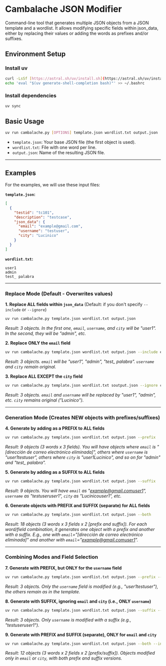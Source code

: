 # Cambalache JSON Modifier

Command-line tool that generates multiple JSON objects from a JSON template and a wordlist. It allows modifying specific fields within json_data, either by replacing their values or adding the words as prefixes and/or suffixes.

## Environment Setup

### Install uv

```bash
curl -LsSf [https://astral.sh/uv/install.sh](https://astral.sh/uv/install.sh) | sh
echo 'eval "$(uv generate-shell-completion bash)"' >> ~/.bashrc
````

### Install dependencies

```bash
uv sync
```

## Basic Usage

```bash
uv run cambalache.py [OPTIONS] template.json wordlist.txt output.json
```

  * `template.json`: Your base JSON file (the first object is used).
  * `wordlist.txt`: File with one word per line.
  * `output.json`: Name of the resulting JSON file.

-----

## Examples

For the examples, we will use these input files:

**`template.json`:**

```json
[
  {
    "testid": "tc101",
    "description": "testcase",
    "json_data": {
      "email": "example@gmail.com",
      "username": "testuser",
      "city": "Lucinico"
    }
  }
]
```

**`wordlist.txt`:**

```
user1
admin
test_ palabra
```

-----

### Replace Mode (Default - Overwrites values)

**1. Replace ALL fields within `json_data`**
(Default: if you don't specify `--include` or `--ignore`)

```bash
uv run cambalache.py template.json wordlist.txt output.json
```

*Result: 3 objects. In the first one, `email`, `username`, and `city` will be "user1". In the second, they will be "admin", etc.*

**2. Replace ONLY the `email` field**

```bash
uv run cambalache.py template.json wordlist.txt output.json --include email
```

*Result: 3 objects. `email` will be "user1", "admin", "test\_ palabra". `username` and `city` remain original.*

**3. Replace ALL EXCEPT the `city` field**

```bash
uv run cambalache.py template.json wordlist.txt soutput.json --ignore city
```

*Result: 3 objects. `email` and `username` will be replaced by "user1", "admin", etc. `city` remains original ("Lucinico").*

-----

### Generation Mode (Creates NEW objects with prefixes/suffixes)

**4. Generate by adding as a PREFIX to ALL fields**

```bash
uv run cambalache.py template.json wordlist.txt output.json --prefix
```

*Result: 9 objects (3 words x 3 fields). You will have objects where `email` is "[dirección de correo electrónico eliminada]", others where `username` is "user1testuser", others where `city` is "user1Lucinico", and so on for "admin" and "test\_ palabra".*

**5. Generate by adding as a SUFFIX to ALL fields**

```bash
uv run cambalache.py template.json wordlist.txt output.json --suffix
```

*Result: 9 objects. You will have `email` as "example@gmail.comuser1", `username` as "testuseruser1", `city` as "Lucinicouser1", etc.*

**6. Generate objects with PREFIX and SUFFIX (separate) for ALL fields**

```bash
uv run cambalache.py template.json wordlist.txt output.json --both
```

*Result: 18 objects (3 words x 3 fields x 2 [prefix and suffix]). For each word/field combination, it generates one object with a prefix and another with a suffix. E.g., one with `email`="[dirección de correo electrónico eliminada]" and another with `email`="example@gmail.comuser1".*

-----

### Combining Modes and Field Selection

**7. Generate with PREFIX, but ONLY for the `username` field**

```bash
uv run cambalache.py template.json wordlist.txt output.json --prefix --include username
```

*Result: 3 objects. Only the `username` field is modified (e.g., "user1testuser"), the others remain as in the template.*

**8. Generate with SUFFIX, ignoring `email` and `city` (i.e., ONLY `username`)**

```bash
uv run cambalache.py template.json wordlist.txt output.json --suffix --ignore email city
```

*Result: 3 objects. Only `username` is modified with a suffix (e.g., "testuseruser1").*

**9. Generate with PREFIX and SUFFIX (separate), ONLY for `email` and `city`**

```bash
uv run cambalache.py template.json wordlist.txt output.json --both --include email city
```

*Result: 12 objects (3 words x 2 fields x 2 [prefix/suffix]). Objects modified only in `email` or `city`, with both prefix and suffix versions.*
